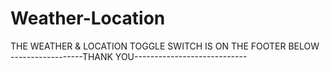 # Weather-Location


THE WEATHER & LOCATION TOGGLE SWITCH IS ON THE FOOTER BELOW 
------------------THANK YOU----------------------------
